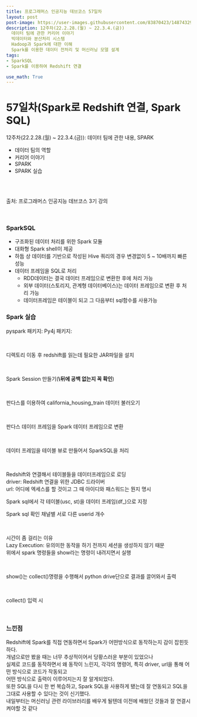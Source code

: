 ```yaml
---
title: 프로그래머스 인공지능 데브코스 57일차
layout: post
post-image: https://user-images.githubusercontent.com/83870423/148743292-e6a1b86d-95ca-4f30-b96a-482104d72319.png
description: 12주차(22.2.28.(월) ~ 22.3.4.(금)) 
  데이터 팀에 관한 커리어 이야기
  빅데이터와 분산처리 시스템
  Hadoop과 Spark에 대한 이해
  Spark를 이용한 데이터 전처리 및 머신러닝 모델 설계
tags:
- SparkSQL
- Spark를 이용하여 Redshift 연결

use_math: True
---
```


# 57일차(Spark로 Redshift 연결, Spark SQL)

12주차(22.2.28.(월) ~ 22.3.4.(금)): 데이터 팀에 관한 내용, SPARK
* 데이터 팀의 역할
* 커리어 이야기
* SPARK
* SPARK 실습
<br>
<br>

출처: 프로그래머스 인공지능 데브코스 3기 강의

<br>

### SparkSQL
- 구조화된 데이터 처리를 위한 Spark 모듈
- 대화형 Spark shell이 제공
- 하둡 상 데이터를 기반으로 작성된 Hive 쿼리의 경우 변경없이 5 ~ 10배까지 빠른 성능
- 데이터 프레임을 SQL로 처리<br>
  - RDD데이터는 결국 데이터 프레임으로 변환한 후에 처리 가능
  - 외부 데이터(스토리지, 관계형 데이터베이스)는 데이터 프레임으로 변환 후 처리 가능
  - 데이터프레임은 테이블이 되고 그 다음부터 sql함수를 사용가능

### Spark 실습



pyspark 패키지:
Py4j 패키지:

<br>

디렉토리 이동 후 redshift를 읽는데 필요한 JAR파일을 설치

<br>   

Spark Session 만들기(**\뒤에 공백 없는지 꼭 확인**)

<br>

판다스를 이용하여 california_housing_train 데이터 불러오기

<br>

판다스 데이터 프레임을 Spark 데이터 프레임으로 변환

<br>

데이터 프레임을 테이블 뷰로 만들어서 SparkSQL을 처리

<br>

Redshift와 연결해서 테이블들을 데이터프레임으로 로딩<br>
driver: Redshift 연결을 위한 JDBC 드라이버<br>
url: 어디에 엑세스를 할 것이고 그 때 아이디와 패스워드는 뭔지 명시
<br>

Spark sql에서 각 테이블(usc, st)을 데이터 프레임(df_)으로 지정

Spark sql 확인
채널별 서로 다른 userid 개수

<br>

시간이 좀 걸리는 이유 <br>
Lazy Execution: 유의미한 동작을 하기 전까지 세션을 생성하지 않기 때문<br>
위에서 spark 명령들을 show라는 명령이 내려지면서 실행

<br>

show()는 collect()명령을 수행해서 python drive단으로 결과를 끌어와서 출력

<br>

collect() 입력 시

<br>


### 느낀점
Redshift에 Spark를 직접 연동하면서 Spark가 어떤방식으로 동작하는지 감이 잡힌듯하다.<br>
개념으로만 봤을 때는 너무 추상적이어서 당황스러운 부분이 있었으나<br>
실제로 코드를 동작하면서 왜 동작이 느린지, 각각의 명령어, 특히 driver, url을 통해 어떤 방식으로 코드가 작동되고<br>
어떤 방식으로 출력이 이루어지는지 잘 알게되었다.<br>
또한 SQL을 다시 한 번 복습하고, Spark SQL을 사용하게 됐는데 잘 연동되고 SQL을 그대로 사용할 수 있다는 것이 신기했다.<br>
내일부터는 머신러닝 관련 라이브러리를 배우게 될텐데 이전에 배웠던 것들과 잘 연결시켜야할 것 같다
